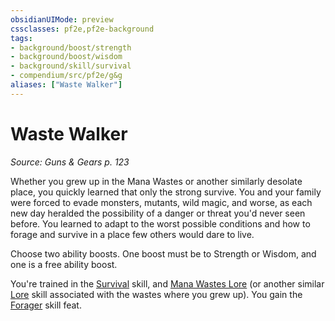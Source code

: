 ```yaml
---
obsidianUIMode: preview
cssclasses: pf2e,pf2e-background
tags:
- background/boost/strength
- background/boost/wisdom
- background/skill/survival
- compendium/src/pf2e/g&g
aliases: ["Waste Walker"]
---
```

# Waste Walker
*Source: Guns & Gears p. 123*  

Whether you grew up in the Mana Wastes or another similarly desolate place, you quickly learned that only the strong survive. You and your family were forced to evade monsters, mutants, wild magic, and worse, as each new day heralded the possibility of a danger or threat you'd never seen before. You learned to adapt to the worst possible conditions and how to forage and survive in a place few others would dare to live.

Choose two ability boosts. One boost must be to Strength or Wisdom, and one is a free ability boost.

You're trained in the [Survival](compendium/skills.md#Survival) skill, and [Mana Wastes Lore](compendium/skills.md#Lore) (or another similar [Lore](compendium/skills.md#Lore) skill associated with the wastes where you grew up). You gain the [Forager](compendium/feats/forager.md) skill feat.